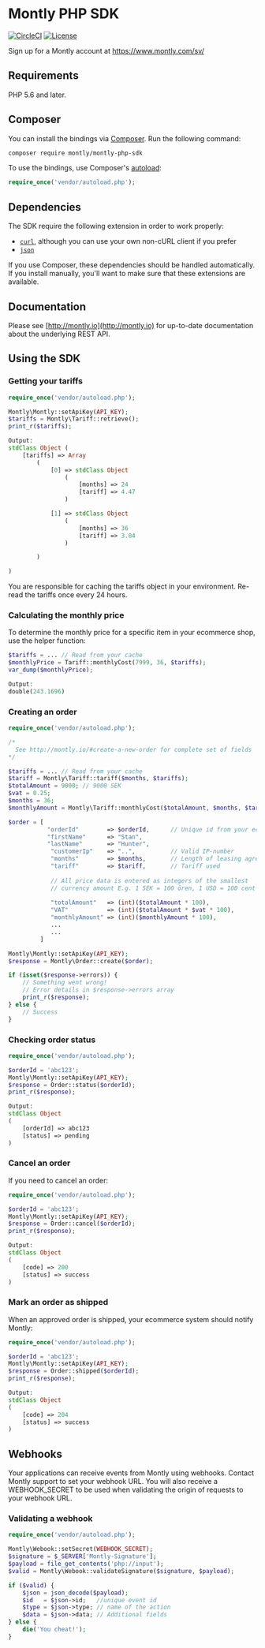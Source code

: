 # Montly PHP SDK

[![CircleCI](https://circleci.com/gh/MontlyAB/montly-php-sdk/tree/master.svg?style=svg)](https://circleci.com/gh/MontlyAB/montly-php-sdk/tree/master) [![License](https://poser.pugx.org/montly/montly-php-sdk/license.svg)](https://packagist.org/packages/montlyab/montly-php-sdk)

Sign up for a Montly account at https://www.montly.com/sv/

## Requirements

PHP 5.6 and later.

## Composer

You can install the bindings via [Composer](http://getcomposer.org/). Run the following command:

```bash
composer require montly/montly-php-sdk
```

To use the bindings, use Composer's [autoload](https://getcomposer.org/doc/00-intro.md#autoloading):

```php
require_once('vendor/autoload.php');
```

## Dependencies

The SDK require the following extension in order to work properly:

- [`curl`](https://secure.php.net/manual/en/book.curl.php), although you can use your own non-cURL client if you prefer
- [`json`](https://secure.php.net/manual/en/book.json.php)

If you use Composer, these dependencies should be handled automatically. If you install manually, you'll want to make sure that these extensions are available.

## Documentation

Please see [http://montly.io](http://montly.io) for up-to-date documentation about the underlying REST API.

## Using the SDK

### Getting your tariffs


```php
require_once('vendor/autoload.php');

Montly\Montly::setApiKey(API_KEY);
$tariffs = Montly\Tariff::retrieve();
print_r($tariffs);

Output:
stdClass Object (
    [tariffs] => Array
        (
            [0] => stdClass Object
                (
                    [months] => 24
                    [tariff] => 4.47
                )

            [1] => stdClass Object
                (
                    [months] => 36
                    [tariff] => 3.04
                )

        )

)
```
You are responsible for caching the tariffs object in your environment. Re-read the tariffs once every 24 hours.

### Calculating the monthly price

To determine the monthly price for a specific item in your ecommerce shop, use the helper function:

```php
$tariffs = ... // Read from your cache
$monthlyPrice = Tariff::monthlyCost(7999, 36, $tariffs);
var_dump($monthlyPrice);

Output:
double(243.1696)
```

### Creating an order

```php
require_once('vendor/autoload.php');

/*
  See http://montly.io/#create-a-new-order for complete set of fields
*/

$tariffs = ... // Read from your cache
$tariff = Montly\Tariff::tariff($months, $tariffs);
$totalAmount = 9000; // 9000 SEK
$vat = 0.25;
$months = 36;
$monthlyAmount = Montly\Tariff::monthlyCost($totalAmount, $months, $tariffs);

$order = [ 
           "orderId"        => $orderId,      // Unique id from your ecommerce system
           "firstName"      => "Stan",
           "lastName"       => "Hunter",
            "customerIp"    => "..",          // Valid IP-number
            "months"        => $months,       // Length of leasing agreement
            "tariff"        => $tariff,       // Tariff used
            
            // All price data is entered as integers of the smallest
            // currency amount E.g. 1 SEK = 100 ören, 1 USD = 100 cent
            
            "totalAmount"   => (int)($totalAmount * 100),
            "VAT"           => (int)($totalAmount * $vat * 100),
            "monthlyAmount" => (int)($monthlyAmount * 100),
            ...
            ...
         ]

Montly\Montly::setApiKey(API_KEY);
$response = Montly\Order::create($order);

if (isset($response->errors)) {
    // Something went wrong!
    // Error details in $response->errors array
    print_r($response);
} else {
    // Success
}

```

### Checking order status

```php
require_once('vendor/autoload.php');

$orderId = 'abc123'; 
Montly\Montly::setApiKey(API_KEY);
$response = Order::status($orderId);
print_r($response);

Output:
stdClass Object
(
    [orderId] => abc123
    [status] => pending
)

```

### Cancel an order

If you need to cancel an order:

```php
require_once('vendor/autoload.php');

$orderId = 'abc123'; 
Montly\Montly::setApiKey(API_KEY);
$response = Order::cancel($orderId);
print_r($response);

Output:
stdClass Object
(
    [code] => 200
    [status] => success
)
```

### Mark an order as shipped

When an approved order is shipped, your ecommerce system should notify Montly:

```php
require_once('vendor/autoload.php');

$orderId = 'abc123'; 
Montly\Montly::setApiKey(API_KEY);
$response = Order::shipped($orderId);
print_r($response);

Output:
stdClass Object
(
    [code] => 204
    [status] => success
)

```

## Webhooks

Your applications can receive events from Montly using webhooks. Contact Montly support to set your webhook URL. You will also receive a WEBHOOK_SECRET to be used when validating the origin of requests to your webhook URL.

### Validating a webhook

```php
require_once('vendor/autoload.php');

Montly\Webook::setSecret(WEBHOOK_SECRET);
$signature = $_SERVER['Montly-Signature'];
$payload = file_get_contents('php://input');
$valid = Montly\Webook::validateSignature($signature, $payload);

if ($valid) {
	$json = json_decode($payload);
	$id   = $json->id;   //unique event id
	$type = $json->type; // name of the action
	$data = $json->data; // Additional fields
} else {
	die('You cheat!');
}

```
